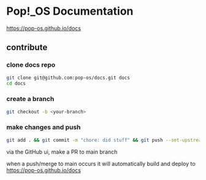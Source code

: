 # Pop!_OS Documentation

https://pop-os.github.io/docs


## contribute
### clone docs repo

```bash
git clone git@github.com:pop-os/docs.git docs
cd docs
```

### create a branch

```bash
git checkout -b <your-branch>
```
### make changes and push <your-branch>

```bash
git add . && git commit -m "chore: did stuff" && git push --set-upstream origin <your-branch>
```

via the GitHub ui, make a PR to main branch

when a push/merge to main occurs it will automatically build and deploy to https://pop-os.github.io/docs
